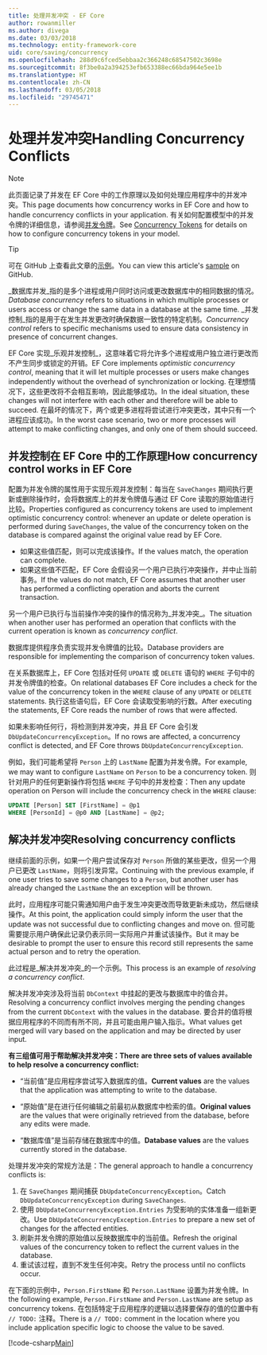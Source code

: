 ```yaml
---
title: 处理并发冲突 - EF Core
author: rowanmiller
ms.author: divega
ms.date: 03/03/2018
ms.technology: entity-framework-core
uid: core/saving/concurrency
ms.openlocfilehash: 288d9c6fced5ebbaa2c366248c68547502c3698e
ms.sourcegitcommit: 8f3be0a2a394253efb653388ec66bda964e5ee1b
ms.translationtype: HT
ms.contentlocale: zh-CN
ms.lasthandoff: 03/05/2018
ms.locfileid: "29745471"
---
```

# <a name="handling-concurrency-conflicts"></a><span data-ttu-id="c918a-102">处理并发冲突</span><span class="sxs-lookup"><span data-stu-id="c918a-102">Handling Concurrency Conflicts</span></span>

> [!NOTE]
> <span data-ttu-id="c918a-103">此页面记录了并发在 EF Core 中的工作原理以及如何处理应用程序中的并发冲突。</span><span class="sxs-lookup"><span data-stu-id="c918a-103">This page documents how concurrency works in EF Core and how to handle concurrency conflicts in your application.</span></span> <span data-ttu-id="c918a-104">有关如何配置模型中的并发令牌的详细信息，请参阅[并发令牌](xref:core/modeling/concurrency)。</span><span class="sxs-lookup"><span data-stu-id="c918a-104">See [Concurrency Tokens](xref:core/modeling/concurrency) for details on how to configure concurrency tokens in your model.</span></span>

> [!TIP]
> <span data-ttu-id="c918a-105">可在 GitHub 上查看此文章的[示例](https://github.com/aspnet/EntityFramework.Docs/tree/master/samples/core/Saving/Saving/Concurrency/)。</span><span class="sxs-lookup"><span data-stu-id="c918a-105">You can view this article's [sample](https://github.com/aspnet/EntityFramework.Docs/tree/master/samples/core/Saving/Saving/Concurrency/) on GitHub.</span></span>

<span data-ttu-id="c918a-106">_数据库并发_指的是多个进程或用户同时访问或更改数据库中的相同数据的情况。</span><span class="sxs-lookup"><span data-stu-id="c918a-106">_Database concurrency_ refers to situations in which multiple processes or users access or change the same data in a database at the same time.</span></span> <span data-ttu-id="c918a-107">_并发控制_指的是用于在发生并发更改时确保数据一致性的特定机制。</span><span class="sxs-lookup"><span data-stu-id="c918a-107">_Concurrency control_ refers to specific mechanisms used to ensure data consistency in presence of concurrent changes.</span></span>

<span data-ttu-id="c918a-108">EF Core 实现_乐观并发控制_，这意味着它将允许多个进程或用户独立进行更改而不产生同步或锁定的开销。</span><span class="sxs-lookup"><span data-stu-id="c918a-108">EF Core implements _optimistic concurrency control_, meaning that it will let multiple processes or users make changes independently without the overhead of synchronization or locking.</span></span> <span data-ttu-id="c918a-109">在理想情况下，这些更改将不会相互影响，因此能够成功。</span><span class="sxs-lookup"><span data-stu-id="c918a-109">In the ideal situation, these changes will not interfere with each other and therefore will be able to succeed.</span></span> <span data-ttu-id="c918a-110">在最坏的情况下，两个或更多进程将尝试进行冲突更改，其中只有一个进程应该成功。</span><span class="sxs-lookup"><span data-stu-id="c918a-110">In the worst case scenario, two or more processes will attempt to make conflicting changes, and only one of them should succeed.</span></span>

## <a name="how-concurrency-control-works-in-ef-core"></a><span data-ttu-id="c918a-111">并发控制在 EF Core 中的工作原理</span><span class="sxs-lookup"><span data-stu-id="c918a-111">How concurrency control works in EF Core</span></span>

<span data-ttu-id="c918a-112">配置为并发令牌的属性用于实现乐观并发控制：每当在 `SaveChanges` 期间执行更新或删除操作时，会将数据库上的并发令牌值与通过 EF Core 读取的原始值进行比较。</span><span class="sxs-lookup"><span data-stu-id="c918a-112">Properties configured as concurrency tokens are used to implement optimistic concurrency control: whenever an update or delete operation is performed during `SaveChanges`, the value of the concurrency token on the database is compared against the original value read by EF Core.</span></span>

- <span data-ttu-id="c918a-113">如果这些值匹配，则可以完成该操作。</span><span class="sxs-lookup"><span data-stu-id="c918a-113">If the values match, the operation can complete.</span></span>
- <span data-ttu-id="c918a-114">如果这些值不匹配，EF Core 会假设另一个用户已执行冲突操作，并中止当前事务。</span><span class="sxs-lookup"><span data-stu-id="c918a-114">If the values do not match, EF Core assumes that another user has performed a conflicting operation and aborts the current transaction.</span></span>

<span data-ttu-id="c918a-115">另一个用户已执行与当前操作冲突的操作的情况称为_并发冲突_。</span><span class="sxs-lookup"><span data-stu-id="c918a-115">The situation when another user has performed an operation that conflicts with the current operation is known as _concurrency conflict_.</span></span>

<span data-ttu-id="c918a-116">数据库提供程序负责实现并发令牌值的比较。</span><span class="sxs-lookup"><span data-stu-id="c918a-116">Database providers are responsible for implementing the comparison of concurrency token values.</span></span>

<span data-ttu-id="c918a-117">在关系数据库上，EF Core 包括对任何 `UPDATE` 或 `DELETE` 语句的 `WHERE` 子句中的并发令牌值的检查。</span><span class="sxs-lookup"><span data-stu-id="c918a-117">On relational databases EF Core includes a check for the value of the concurrency token in the `WHERE` clause of any `UPDATE` or `DELETE` statements.</span></span> <span data-ttu-id="c918a-118">执行这些语句后，EF Core 会读取受影响的行数。</span><span class="sxs-lookup"><span data-stu-id="c918a-118">After executing the statements, EF Core reads the number of rows that were affected.</span></span>

<span data-ttu-id="c918a-119">如果未影响任何行，将检测到并发冲突，并且 EF Core 会引发 `DbUpdateConcurrencyException`。</span><span class="sxs-lookup"><span data-stu-id="c918a-119">If no rows are affected, a concurrency conflict is detected, and EF Core throws `DbUpdateConcurrencyException`.</span></span>

<span data-ttu-id="c918a-120">例如，我们可能希望将 `Person` 上的 `LastName` 配置为并发令牌。</span><span class="sxs-lookup"><span data-stu-id="c918a-120">For example, we may want to configure `LastName` on `Person` to be a concurrency token.</span></span> <span data-ttu-id="c918a-121">则针对用户的任何更新操作将包括 `WHERE` 子句中的并发检查：</span><span class="sxs-lookup"><span data-stu-id="c918a-121">Then any update operation on Person will include the concurrency check in the `WHERE` clause:</span></span>

``` sql
UPDATE [Person] SET [FirstName] = @p1
WHERE [PersonId] = @p0 AND [LastName] = @p2;
```

## <a name="resolving-concurrency-conflicts"></a><span data-ttu-id="c918a-122">解决并发冲突</span><span class="sxs-lookup"><span data-stu-id="c918a-122">Resolving concurrency conflicts</span></span>

<span data-ttu-id="c918a-123">继续前面的示例，如果一个用户尝试保存对 `Person` 所做的某些更改，但另一个用户已更改 `LastName`，则将引发异常。</span><span class="sxs-lookup"><span data-stu-id="c918a-123">Continuing with the previous example, if one user tries to save some changes to a `Person`, but another user has already changed the `LastName` the an exception will be thrown.</span></span>

<span data-ttu-id="c918a-124">此时，应用程序可能只需通知用户由于发生冲突更改而导致更新未成功，然后继续操作。</span><span class="sxs-lookup"><span data-stu-id="c918a-124">At this point, the application could simply inform the user that the update was not successful due to conflicting changes and move on.</span></span> <span data-ttu-id="c918a-125">但可能需要提示用户确保此记录仍表示同一实际用户并重试该操作。</span><span class="sxs-lookup"><span data-stu-id="c918a-125">But it may be desirable to prompt the user to ensure this record still represents the same actual person and to retry the operation.</span></span>

<span data-ttu-id="c918a-126">此过程是_解决并发冲突_的一个示例。</span><span class="sxs-lookup"><span data-stu-id="c918a-126">This process is an example of _resolving a concurrency conflict_.</span></span>

<span data-ttu-id="c918a-127">解决并发冲突涉及将当前 `DbContext` 中挂起的更改与数据库中的值合并。</span><span class="sxs-lookup"><span data-stu-id="c918a-127">Resolving a concurrency conflict involves merging the pending changes from the current `DbContext` with the values in the database.</span></span> <span data-ttu-id="c918a-128">要合并的值将根据应用程序的不同而有所不同，并且可能由用户输入指示。</span><span class="sxs-lookup"><span data-stu-id="c918a-128">What values get merged will vary based on the application and may be directed by user input.</span></span>

<span data-ttu-id="c918a-129">**有三组值可用于帮助解决并发冲突：**</span><span class="sxs-lookup"><span data-stu-id="c918a-129">**There are three sets of values available to help resolve a concurrency conflict:**</span></span>

* <span data-ttu-id="c918a-130">“当前值”是应用程序尝试写入数据库的值。</span><span class="sxs-lookup"><span data-stu-id="c918a-130">**Current values** are the values that the application was attempting to write to the database.</span></span>

* <span data-ttu-id="c918a-131">“原始值”是在进行任何编辑之前最初从数据库中检索的值。</span><span class="sxs-lookup"><span data-stu-id="c918a-131">**Original values** are the values that were originally retrieved from the database, before any edits were made.</span></span>

* <span data-ttu-id="c918a-132">“数据库值”是当前存储在数据库中的值。</span><span class="sxs-lookup"><span data-stu-id="c918a-132">**Database values** are the values currently stored in the database.</span></span>

<span data-ttu-id="c918a-133">处理并发冲突的常规方法是：</span><span class="sxs-lookup"><span data-stu-id="c918a-133">The general approach to handle a concurrency conflicts is:</span></span>

1. <span data-ttu-id="c918a-134">在 `SaveChanges` 期间捕获 `DbUpdateConcurrencyException`。</span><span class="sxs-lookup"><span data-stu-id="c918a-134">Catch `DbUpdateConcurrencyException` during `SaveChanges`.</span></span>
2. <span data-ttu-id="c918a-135">使用 `DbUpdateConcurrencyException.Entries` 为受影响的实体准备一组新更改。</span><span class="sxs-lookup"><span data-stu-id="c918a-135">Use `DbUpdateConcurrencyException.Entries` to prepare a new set of changes for the affected entities.</span></span>
3. <span data-ttu-id="c918a-136">刷新并发令牌的原始值以反映数据库中的当前值。</span><span class="sxs-lookup"><span data-stu-id="c918a-136">Refresh the original values of the concurrency token to reflect the current values in the database.</span></span>
4. <span data-ttu-id="c918a-137">重试该过程，直到不发生任何冲突。</span><span class="sxs-lookup"><span data-stu-id="c918a-137">Retry the process until no conflicts occur.</span></span>

<span data-ttu-id="c918a-138">在下面的示例中，`Person.FirstName` 和 `Person.LastName` 设置为并发令牌。</span><span class="sxs-lookup"><span data-stu-id="c918a-138">In the following example, `Person.FirstName` and `Person.LastName` are setup as concurrency tokens.</span></span> <span data-ttu-id="c918a-139">在包括特定于应用程序的逻辑以选择要保存的值的位置中有 `// TODO:` 注释。</span><span class="sxs-lookup"><span data-stu-id="c918a-139">There is a `// TODO:` comment in the location where you include application specific logic to choose the value to be saved.</span></span>

[!code-csharp[Main](../../../samples/core/Saving/Saving/Concurrency/Sample.cs?name=ConcurrencyHandlingCode&highlight=34-35)]
